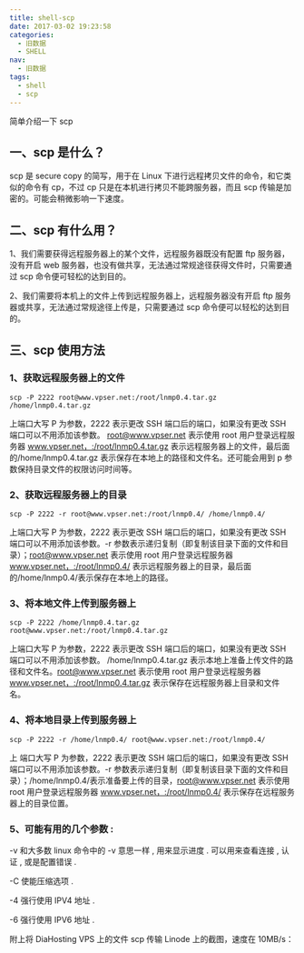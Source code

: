 ```yaml
---
title: shell-scp
date: 2017-03-02 19:23:58
categories:
  - 旧数据
  - SHELL
nav:
  - 旧数据
tags:
  - shell
  - scp
---
```


简单介绍一下 scp

<!--more-->

## 一、scp 是什么？

scp 是 secure copy 的简写，用于在 Linux 下进行远程拷贝文件的命令，和它类似的命令有 cp，不过 cp 只是在本机进行拷贝不能跨服务器，而且 scp 传输是加密的。可能会稍微影响一下速度。

## 二、scp 有什么用？

1、我们需要获得远程服务器上的某个文件，远程服务器既没有配置 ftp 服务器，没有开启 web 服务器，也没有做共享，无法通过常规途径获得文件时，只需要通过 scp 命令便可轻松的达到目的。

2、我们需要将本机上的文件上传到远程服务器上，远程服务器没有开启 ftp 服务器或共享，无法通过常规途径上传是，只需要通过 scp 命令便可以轻松的达到目的。

## 三、scp 使用方法

### 1、获取远程服务器上的文件

```
scp -P 2222 root@www.vpser.net:/root/lnmp0.4.tar.gz /home/lnmp0.4.tar.gz
```

上端口大写 P 为参数，2222 表示更改 SSH 端口后的端口，如果没有更改 SSH 端口可以不用添加该参数。 root@www.vpser.net 表示使用 root 用户登录远程服务器 www.vpser.net，:/root/lnmp0.4.tar.gz 表示远程服务器上的文件，最后面的/home/lnmp0.4.tar.gz 表示保存在本地上的路径和文件名。还可能会用到 p 参数保持目录文件的权限访问时间等。

### 2、获取远程服务器上的目录

```
scp -P 2222 -r root@www.vpser.net:/root/lnmp0.4/ /home/lnmp0.4/
```

上端口大写 P 为参数，2222 表示更改 SSH 端口后的端口，如果没有更改 SSH 端口可以不用添加该参数。-r 参数表示递归复制（即复制该目录下面的文件和目录）；root@www.vpser.net 表示使用 root 用户登录远程服务器 www.vpser.net，:/root/lnmp0.4/ 表示远程服务器上的目录，最后面的/home/lnmp0.4/表示保存在本地上的路径。

### 3、将本地文件上传到服务器上

```
scp -P 2222 /home/lnmp0.4.tar.gz root@www.vpser.net:/root/lnmp0.4.tar.gz
```

上端口大写 P 为参数，2222 表示更改 SSH 端口后的端口，如果没有更改 SSH 端口可以不用添加该参数。 /home/lnmp0.4.tar.gz 表示本地上准备上传文件的路径和文件名。root@www.vpser.net 表示使用 root 用户登录远程服务器 www.vpser.net，:/root/lnmp0.4.tar.gz 表示保存在远程服务器上目录和文件名。

### 4、将本地目录上传到服务器上

```
scp -P 2222 -r /home/lnmp0.4/ root@www.vpser.net:/root/lnmp0.4/
```

上 端口大写 P 为参数，2222 表示更改 SSH 端口后的端口，如果没有更改 SSH 端口可以不用添加该参数。-r 参数表示递归复制（即复制该目录下面的文件和目录）；/home/lnmp0.4/表示准备要上传的目录，root@www.vpser.net 表示使用 root 用户登录远程服务器 www.vpser.net，:/root/lnmp0.4/ 表示保存在远程服务器上的目录位置。

### 5、可能有用的几个参数 :

-v 和大多数 linux 命令中的 -v 意思一样 , 用来显示进度 . 可以用来查看连接 , 认证 , 或是配置错误 .

-C 使能压缩选项 .

-4 强行使用 IPV4 地址 .

-6 强行使用 IPV6 地址 .

附上将 DiaHosting VPS 上的文件 scp 传输 Linode 上的截图，速度在 10MB/s：
